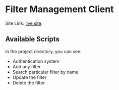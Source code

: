# Filter Management Client

Site Link: [live site](https://filter-mangement.netlify.app/).

## Available Scripts

In the project directory, you can see:
* Authentication system 
* Add any filter
* Search particular filter by name
* Update the filter
* Delete the filter
